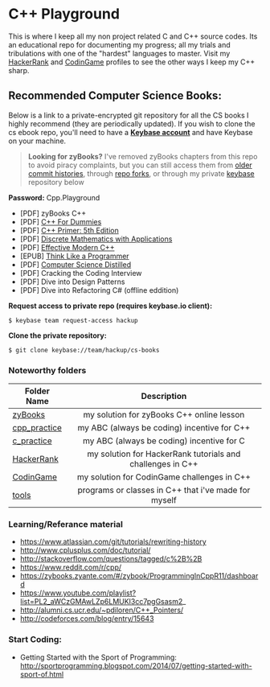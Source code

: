 <!-- https://github.com/adam-p/markdown-here/wiki/Markdown-Cheatsheet -->

C++ Playground
=================
This is where I keep all my non project related C and C++ source codes. Its an educational repo for documenting my progress; all my trials and tribulations with one of the "hardest" languages to master. Visit my [HackerRank](https://www.hackerrank.com/glennlopez?hr_r=1) and [CodinGame](https://www.codingame.com/profile/f521b07f225156a74ce6fbd85a614e696228981) profiles to see the other ways I keep my C++ sharp. 

Recommended Computer Science Books:
---
Below is a link to a private-encrypted git repository for all the CS books I highly recommend (they are periodically updated). If you wish to clone the cs ebook repo, you'll need to have a **[Keybase account](https://keybase.io)** and have Keybase on your machine. 

> **Looking for zyBooks?** I've removed zyBooks chapters from this repo to avoid piracy complaints, but you can still access them from [older commit histories](https://github.com/glennlopez/Cpp.Playground/tree/222c9c6a2cd0b78a1befc62a4a301f3a948d3469/zyBooks), through [repo forks](https://github.com/glennlopez/Cpp.Playground/network/members), or through my private [keybase](https://keybase.io) repository below

<b>Password:</b> Cpp.Playground

- [PDF] zyBooks C++
- [PDF] [C++ For Dummies](https://lib-m75jirhusw6n3ja77ils54cr.1lib.ph/dtoken/79427203940a56d10a1305de03fbc7ba/C%2B%2B%20For%20Dummies%2C%207th%20Edition%20%28Stephen%20R.%20Davis%29%20%28Z-Library%29.pdf)
- [PDF] [C++ Primer: 5th Edition](https://lib-3ukrid7fzeziwpzube547j34.1lib.at/dtoken/27e299212e73b5cb62dfafcea6502032/C%2B%2B%20Primer%2C%205th%20Edition%20%28Stanley%20B.%20Lippman%2C%20Josee%20LaJoie%20etc.%29%20%28Z-Library%29.pdf)
- [PDF] [Discrete Mathematics with Applications](https://lib-qnjd3xq6qe2vkfjzxwduka7l.1lib.ph/dtoken/3e5491686617ffd5842bd3aab6e423f5/Discrete%20Mathematics%20with%20Applications%2C%20Metric%20Version%20%28Susanna%20S.%20Epp%29%20%28Z-Library%29.pdf)
- [PDF] [Effective Modern C++](https://lib-hw3qrciop7anlyvqeynmevdl.1lib.ph/dtoken/b435aba5aed75077492f974c574dbeed/Effective%20Modern%20C%2B%2B%2042%20Specific%20Ways%20to%20Improve%20Your%20Use%20of%20C%2B%2B11%20and%20C%2B%2B14%20%28Scott%20Meyers%29%20%28Z-Library%29.pdf)
- [EPUB] [Think Like a Programmer](https://lib-hveaqctecvvfdxdkmopengmq.1lib.ph/dtoken/9bf3d7ce8cbdaf3ddb6bacafd6b848e7/Think%20Like%20a%20Programmer%20An%20Introduction%20to%20Creative%20Problem%20Solving%20%28V.%20Anton%20Spraul%29%20%28Z-Library%29.pdf)
- [PDF] [Computer Science Distilled](https://lib-6inbw4x5h3e5e4djpxicc6vb.1lib.ph/dtoken/4a7aa39eb6159a3f11600eb4bd9404f0/Computer%20Science%20Distilled%20Learn%20the%20Art%20of%20Solving%20Computational%20Problems%20%28Wladston%20Ferreira%20Filho%29%20%28Z-Library%29.pdf)
- [PDF] Cracking the Coding Interview
- [PDF] Dive into Design Patterns
- [PDF] Dive into Refactoring C# (offline eddition)

**Request access to private repo (requires keybase.io client):**
```
$ keybase team request-access hackup
```

**Clone the private repository:**
```
$ git clone keybase://team/hackup/cs-books
```

### Noteworthy folders

| Folder Name        | Description           |
| ------------- |:--------------------:|
| [zyBooks](https://github.com/glennlopez/Cpp.Playground/tree/master/zyBooks)     | my solution for zyBooks C++ online lesson |
|  [cpp_practice](https://github.com/glennlopez/Cpp.Playground/tree/master/cpp_practice)    | my ABC (always be coding) incentive for C++ |
| [c_practice](https://github.com/glennlopez/Cpp.Playground/tree/master/c_practice)      | my ABC (always be coding) incentive for C |
| [HackerRank](https://github.com/glennlopez/Cpp.Playground/tree/master/HackerRank)     | my solution for HackerRank tutorials and challenges in C++ |
| [CodinGame](https://github.com/glennlopez/Cpp.Playground/tree/master/CodinGame)     | my solution for CodinGame challenges in C++ |
|  [tools](https://github.com/glennlopez/Cpp.Playground/tree/master/tools)      | programs or classes in C++ that i've made for myself |


### Learning/Referance material
* https://www.atlassian.com/git/tutorials/rewriting-history
* http://www.cplusplus.com/doc/tutorial/
* http://stackoverflow.com/questions/tagged/c%2B%2B
* https://www.reddit.com/r/cpp/
* https://zybooks.zyante.com/#/zybook/ProgrammingInCppR11/dashboard
* https://www.youtube.com/playlist?list=PL2_aWCzGMAwLZp6LMUKI3cc7pgGsasm2_
* http://alumni.cs.ucr.edu/~pdiloren/C++_Pointers/
* http://codeforces.com/blog/entry/15643

### Start Coding:
* Getting Started with the Sport of Programming:  http://sportprogramming.blogspot.com/2014/07/getting-started-with-sport-of.html

